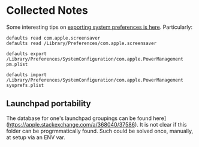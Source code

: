 # Collected Notes

Some interesting tips on [exporting system preferences is here](https://apple.stackexchange.com/a/118491/37586).  Particularly:

```
defaults read com.apple.screensaver
defaults read /Library/Preferences/com.apple.screensaver

defaults export /Library/Preferences/SystemConfiguration/com.apple.PowerManagement pm.plist

defaults import /Library/Preferences/SystemConfiguration/com.apple.PowerManagement sysprefs.plist
```

## Launchpad portability

The database for one's launchpad groupings can be found here](https://apple.stackexchange.com/a/368040/37586).  It is not clear if this folder can be progrmmatically found.  Such could be solved once, manually, at setup via an ENV var.  
